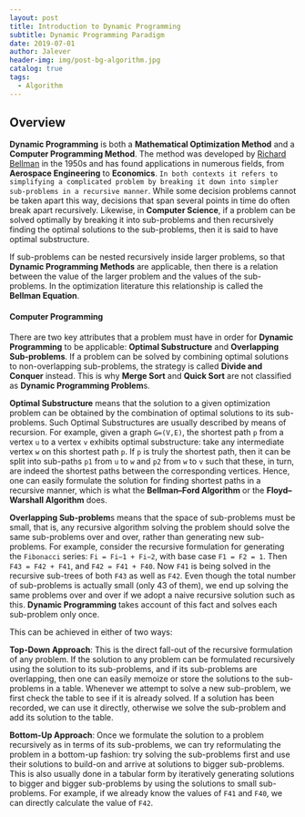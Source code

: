 ```yaml
---
layout: post
title: Introduction to Dynamic Programming
subtitle: Dynamic Programming Paradigm
date: 2019-07-01
author: Jalever
header-img: img/post-bg-algorithm.jpg
catalog: true
tags:
  - Algorithm
---
```


## Overview
<strong>Dynamic Programming</strong> is both a <strong>Mathematical Optimization Method</strong> and a <strong>Computer Programming Method</strong>. The method was developed by <ins>Richard Bellman</ins> in the 1950s and has found applications in numerous fields, from <strong>Aerospace Engineering</strong> to <strong>Economics</strong>. `In both contexts it refers to simplifying a complicated problem by breaking it down into simpler sub-problems in a recursive manner`. While some decision problems cannot be taken apart this way, decisions that span several points in time do often break apart recursively. Likewise, in <strong>Computer Science</strong>, if a problem can be solved optimally by breaking it into sub-problems and then recursively finding the optimal solutions to the sub-problems, then it is said to have optimal substructure.

If sub-problems can be nested recursively inside larger problems, so that <strong>Dynamic Programming Methods</strong> are applicable, then there is a relation between the value of the larger problem and the values of the sub-problems. In the optimization literature this relationship is called the <strong>Bellman Equation</strong>.

#### Computer Programming
There are two key attributes that a problem must have in order for <strong>Dynamic Programming</strong> to be applicable: <strong>Optimal Substructure</strong> and <strong>Overlapping Sub-problems</strong>. If a problem can be solved by combining optimal solutions to non-overlapping sub-problems, the strategy is called <strong>Divide and Conquer</strong> instead. This is why <strong>Merge Sort</strong> and <strong>Quick Sort</strong> are not classified as <strong>Dynamic Programming Problem</strong>s.

<strong>Optimal Substructure</strong> means that the solution to a given optimization problem can be obtained by the combination of optimal solutions to its sub-problems. Such Optimal Substructures are usually described by means of recursion. For example, given a graph `G=(V,E)`, the shortest path `p` from a vertex `u` to a vertex `v` exhibits optimal substructure: take any intermediate vertex `w` on this shortest path `p`. If `p` is truly the shortest path, then it can be split into sub-paths `p1` from `u` to `w` and `p2` from `w` to `v` such that these, in turn, are indeed the shortest paths between the corresponding vertices. Hence, one can easily formulate the solution for finding shortest paths in a recursive manner, which is what the <strong>Bellman–Ford Algorithm</strong> or the <strong>Floyd–Warshall Algorithm</strong> does.

<strong>Overlapping Sub-problem</strong>s means that the space of sub-problems must be small, that is, any recursive algorithm solving the problem should solve the same sub-problems over and over, rather than generating new sub-problems. For example, consider the recursive formulation for generating the `Fibonacci` series: `Fi = Fi−1 + Fi−2`, with base case `F1 = F2 = 1`. Then `F43 = F42 + F41`, and `F42 = F41 + F40`. Now `F41` is being solved in the recursive sub-trees of both `F43` as well as `F42`. Even though the total number of sub-problems is actually small (only 43 of them), we end up solving the same problems over and over if we adopt a naive recursive solution such as this. <strong>Dynamic Programming</strong> takes account of this fact and solves each sub-problem only once.

This can be achieved in either of two ways:

<strong>Top-Down Approach</strong>: This is the direct fall-out of the recursive formulation of any problem. If the solution to any problem can be formulated recursively using the solution to its sub-problems, and if its sub-problems are overlapping, then one can easily memoize or store the solutions to the sub-problems in a table. Whenever we attempt to solve a new sub-problem, we first check the table to see if it is already solved. If a solution has been recorded, we can use it directly, otherwise we solve the sub-problem and add its solution to the table.

<strong>Bottom-Up Approach</strong>: Once we formulate the solution to a problem recursively as in terms of its sub-problems, we can try reformulating the problem in a bottom-up fashion: try solving the sub-problems first and use their solutions to build-on and arrive at solutions to bigger sub-problems. This is also usually done in a tabular form by iteratively generating solutions to bigger and bigger sub-problems by using the solutions to small sub-problems. For example, if we already know the values of `F41` and `F40`, we can directly calculate the value of `F42`.
